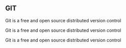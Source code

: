 ## GIT
Git is a free and open source 
distributed version 
control 

Git is a free 
and open source 
distributed version 
control 

Git is a free 
and open source 
distributed version 
control 